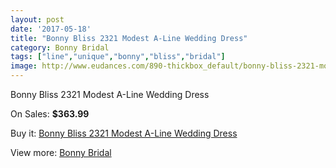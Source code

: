 ```yaml
---
layout: post
date: '2017-05-18'
title: "Bonny Bliss 2321 Modest A-Line Wedding Dress"
category: Bonny Bridal
tags: ["line","unique","bonny","bliss","bridal"]
image: http://www.eudances.com/890-thickbox_default/bonny-bliss-2321-modest-a-line-wedding-dress.jpg
---
```

Bonny Bliss 2321 Modest A-Line Wedding Dress

On Sales: **$363.99**
<a href="https://www.eudances.com/en/bonny-bridal/309-bonny-bliss-2321-modest-a-line-wedding-dress.html"><amp-img layout="responsive" width="600" height="600" src="//www.eudances.com/890-thickbox_default/bonny-bliss-2321-modest-a-line-wedding-dress.jpg" alt="Bonny Bliss 2321 Modest A-Line Wedding Dress 0" /></a>
<a href="https://www.eudances.com/en/bonny-bridal/309-bonny-bliss-2321-modest-a-line-wedding-dress.html"><amp-img layout="responsive" width="600" height="600" src="//www.eudances.com/891-thickbox_default/bonny-bliss-2321-modest-a-line-wedding-dress.jpg" alt="Bonny Bliss 2321 Modest A-Line Wedding Dress 1" /></a>

Buy it: [Bonny Bliss 2321 Modest A-Line Wedding Dress](https://www.eudances.com/en/bonny-bridal/309-bonny-bliss-2321-modest-a-line-wedding-dress.html "Bonny Bliss 2321 Modest A-Line Wedding Dress")

View more: [Bonny Bridal](https://www.eudances.com/en/3-bonny-bridal "Bonny Bridal")